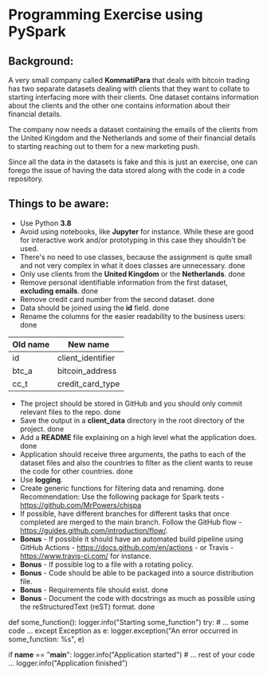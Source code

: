 # Programming Exercise using PySpark

## Background:
A very small company called **KommatiPara** that deals with bitcoin trading has two separate datasets dealing with clients that they want to collate to starting interfacing more with their clients. One dataset contains information about the clients and the other one contains information about their financial details.

The company now needs a dataset containing the emails of the clients from the United Kingdom and the Netherlands and some of their financial details to starting reaching out to them for a new marketing push.

Since all the data in the datasets is fake and this is just an exercise, one can forego the issue of having the data stored along with the code in a code repository.


## Things to be aware:

- Use Python **3.8**
- Avoid using notebooks, like **Jupyter** for instance. While these are good for interactive work and/or prototyping in this case they shouldn't be used.
- There's no need to use classes, because the assignment is quite small and not very complex in what it does classes are unnecessary. done
- Only use clients from the **United Kingdom** or the **Netherlands**. done
- Remove personal identifiable information from the first dataset, **excluding emails**. done 
- Remove credit card number from the second dataset. done
- Data should be joined using the **id** field. done
- Rename the columns for the easier readability to the business users: done

|Old name|New name|
|--|--|
|id|client_identifier|
|btc_a|bitcoin_address|
|cc_t|credit_card_type|

- The project should be stored in GitHub and you should only commit relevant files to the repo. done
- Save the output in a **client_data** directory in the root directory of the project. done
- Add a **README** file explaining on a high level what the application does. done
- Application should receive three arguments, the paths to each of the dataset files and also the countries to filter as the client wants to reuse the code for other countries. done
- Use **logging**.
- Create generic functions for filtering data and renaming. done
Recommendation: Use the following package for Spark tests - https://github.com/MrPowers/chispa
- If possible, have different branches for different tasks that once completed are merged to the main branch. Follow the GitHub flow - https://guides.github.com/introduction/flow/.
- **Bonus** - If possible it should have an automated build pipeline using GitHub Actions - https://docs.github.com/en/actions - or Travis - https://www.travis-ci.com/ for instance.
- **Bonus** - If possible log to a file with a rotating policy.
- **Bonus** - Code should be able to be packaged into a source distribution file.
- **Bonus** - Requirements file should exist. done
- **Bonus** - Document the code with docstrings as much as possible using the reStructuredText (reST) format. done


def some_function():
    logger.info("Starting some_function")
    try:
        # ... some code ...
    except Exception as e:
        logger.exception("An error occurred in some_function: %s", e)

if __name__ == "__main__":
    logger.info("Application started")
    # ... rest of your code ...
    logger.info("Application finished")
